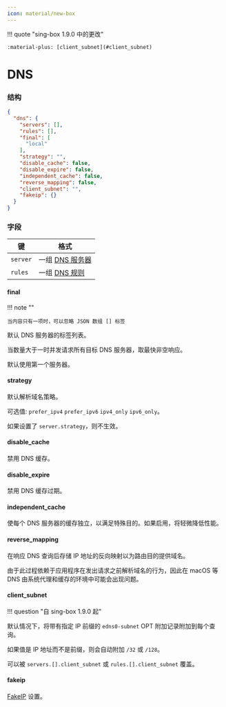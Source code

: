 ```yaml
---
icon: material/new-box
---
```


!!! quote "sing-box 1.9.0 中的更改"

    :material-plus: [client_subnet](#client_subnet)

# DNS

### 结构

```json
{
  "dns": {
    "servers": [],
    "rules": [],
    "final": [
      "local"
    ],
    "strategy": "",
    "disable_cache": false,
    "disable_expire": false,
    "independent_cache": false,
    "reverse_mapping": false,
    "client_subnet": "",
    "fakeip": {}
  }
}

```

### 字段

| 键        | 格式                      |
|----------|-------------------------|
| `server` | 一组 [DNS 服务器](./server/) |
| `rules`  | 一组 [DNS 规则](./rule/)    |

#### final

!!! note ""

    当内容只有一项时，可以忽略 JSON 数组 [] 标签

默认 DNS 服务器的标签列表。

当数量大于一时并发请求所有目标 DNS 服务器，取最快非空响应。

默认使用第一个服务器。

#### strategy

默认解析域名策略。

可选值: `prefer_ipv4` `prefer_ipv6` `ipv4_only` `ipv6_only`。

如果设置了 `server.strategy`，则不生效。

#### disable_cache

禁用 DNS 缓存。

#### disable_expire

禁用 DNS 缓存过期。

#### independent_cache

使每个 DNS 服务器的缓存独立，以满足特殊目的。如果启用，将轻微降低性能。

#### reverse_mapping

在响应 DNS 查询后存储 IP 地址的反向映射以为路由目的提供域名。

由于此过程依赖于应用程序在发出请求之前解析域名的行为，因此在 macOS 等 DNS 由系统代理和缓存的环境中可能会出现问题。

#### client_subnet

!!! question "自 sing-box 1.9.0 起"

默认情况下，将带有指定 IP 前缀的 `edns0-subnet` OPT 附加记录附加到每个查询。

如果值是 IP 地址而不是前缀，则会自动附加 `/32` 或 `/128`。

可以被 `servers.[].client_subnet` 或 `rules.[].client_subnet` 覆盖。

#### fakeip

[FakeIP](./fakeip/) 设置。
